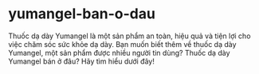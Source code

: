 # yumangel-ban-o-dau
Thuốc dạ dày Yumangel là một sản phẩm an toàn, hiệu quả và tiện lợi cho việc chăm sóc sức khỏe dạ dày. Bạn muốn biết thêm về thuốc dạ dày Yumangel, một sản phẩm được nhiều người tin dùng? Thuốc dạ dày Yumangel bán ở đâu? Hãy tìm hiểu dưới đây!
